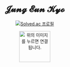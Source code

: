 
<div align="center">
  
# 𝓙𝓾𝓷𝓰 𝓔𝓾𝓷 𝓚𝔂𝓸
</div>

<div align="center">
  
[![Solved.ac
프로필](http://mazassumnida.wtf/api/generate_badge?boj=kyoc)](https://solved.ac/kyoc)

<a href="https://kyo-0209.notion.site/0e677e5ec6c3467a993e3ebef1fee2b6?pvs=4" target="_blank">
    <img src="https://upload.wikimedia.org/wikipedia/commons/thumb/e/e9/Notion-logo.svg/1024px-Notion-logo.svg.png" alt="위의 이미지를 누르면 연결됩니다." width="100" height="100">
</a>

</div>
